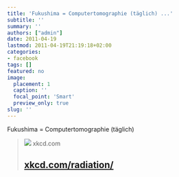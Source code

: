 ```yaml
---
title: 'Fukushima = Computertomographie (täglich) ...'
subtitle: ''
summary: ''
authors: ["admin"]
date: 2011-04-19
lastmod: 2011-04-19T21:19:18+02:00
categories:
- facebook
tags: []
featured: no
image:
  placement: 1
  caption: ''
  focal_point: 'Smart'
  preview_only: true
slug: ''
---
```

Fukushima = Computertomographie (täglich)
> [![](http://imgs.xkcd.com/blag/radiation.png)](http://xkcd.com/radiation/)
> xkcd.com
> ## [xkcd.com/radiation/](http://xkcd.com/radiation/)
>

